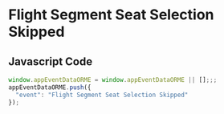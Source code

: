 # Flight Segment Seat Selection Skipped

### 

## Javascript Code
```js
window.appEventDataORME = window.appEventDataORME || [];;;
appEventDataORME.push({
  "event": "Flight Segment Seat Selection Skipped"
});
```








